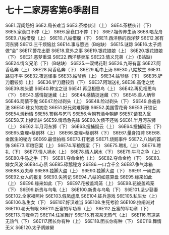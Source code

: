 # 七十二家房客第6季剧目
S6E1.深闺怨妇
S6E2.局长难当
S6E3.茶楼伙计（上）
S6E4.茶楼伙计（下）
S6E5.家衰口不停（上）
S6E6.家衰口不停（下）
S6E7.祖传养生汤
S6E8.唱龙舟
S6E9.八姑借腹（上）
S6E10.八姑借腹（下）
S6E11.西洋蔡的西洋梦
S6E12.家有河东狮
S6E13.三千烦恼丝
S6E14.事与愿违（B站缺）
S6E15.谜踪
S6E16.太子炳做“会”
S6E17.警花出更
S6E18.意外之事
S6E19.银花娘娘（上）
S6E20.银花娘娘（下）
S6E21.恶梦重温
S6E22.西洋蔡卖车
S6E23.情义兄弟（上）（B站缺）
S6E24.情义兄弟（下）（B站缺）
S6E25.一双绣花鞋
S6E26.九哥有喜
S6E27.阿香私奔（上）
S6E28.阿香私奔（下）
S6E29.毛巾上汤
S6E30.八姑放生
S6E31.路见不平
S6E32.夜巡怪事
S6E33.姑爷蔡（上）
S6E34.姑爷蔡（下）
S6E35.铲刀磨铰剪（上）
S6E36.铲刀磨铰剪（下）
S6E37.阿瑞送礼
S6E38.高佬之忧
S6E39.梳头婆
S6E40.种宝之谜
S6E41.再见相思鸟（上）
S6E42.再见相思鸟（下）
S6E43.感情捉迷藏（上）
S6E44.感情捉迷藏（下）
S6E45.善人炳爷
S6E46.两情不悦
S6E47.险过剃头（上）
S6E48.险过剃头（下）
S6E49.各施各法
S6E50.珠女的初恋
S6E51.好兄弟难算账
S6E52.美国雪花膏
S6E53.开锁记
S6E54.濑粉情
S6E55.警察与乞丐
S6E56.今朝有酒今朝醉
S6E57.请君入瓮
S6E58.天上掉馅饼
S6E59.情场急先锋
S6E60.欠债不还钱
S6E61.半月河东狮（上）
S6E62.半月河东狮（下）
S6E63.搜捕疑云（上）
S6E64.搜捕疑云（下）
S6E65.查理•蔡别林（上）
S6E66.查理•蔡别林（下）
S6E67.量身招聘
S6E68.金医生的秘方
S6E69.最佳拍档
S6E70.打老婆
S6E71.烧鹅事件
S6E72.八姑的首饰
S6E73.军粮窃案（上）
S6E74.军粮窃案（下）
S6E75.聘礼（上）
S6E76.聘礼（下）
S6E77.情人祸水（上）
S6E78.情人祸水（下）
S6E79.牛马之争（上）
S6E80.牛马之争（下）
S6E81.夺命金枪（上）
S6E82.夺命金枪（下）
S6E83.嫁女风波
S6E84.心债
S6E85.碌鹅秘方
S6E86.一口含千金
S6E87.争气冰箱
S6E88.双夫命
S6E89.独脚大盗（上）
S6E90.独脚大盗（下）
S6E91.一碗白粥
S6E92.女人的报复
S6E93.失狗记
S6E94.八姑的如意算盘
S6E95.缘来如此（上）
S6E96.缘来如此（下）
S6E97.花被盖鸡笼（上）
S6E98.花被盖鸡笼（下）
S6E99.新贵与乌龟（上）
S6E100.新贵与乌龟（下）
S6E101.坚少娶妻
S6E102.全家福照片
S6E103.假凤虚凰
S6E104.征兵游戏
S6E105.私生女（上）
S6E106.私生女（下）
S6E107.好汉难当
S6E108.生死考验
S6E109.拉闸派对
S6E110.老天有眼
S6E111.丘富的军功章（上）
S6E112.丘富的军功章（下）
S6E113.乌喱单刀
S6E114.住家舞厅
S6E115.有凉茶无热气（上）
S6E116.有凉茶无热气（下）
S6E117.团长你有种（上）
S6E118.团长你有种（下）
S6E119.舞情无义
S6E120.太子炳嫁舅
<!-- 内容基于[闲看蜜蜂由蜜意]整理内容进行二次整理 https://space.bilibili.com/512513078 出处：bilibili -->